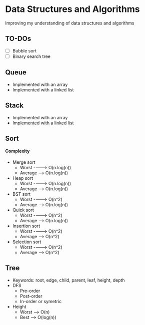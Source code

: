 # Data Structures and Algorithms

Improving my understanding of data structures and algorithms

## TO-DOs
+ [ ] Bubble sort
+ [ ] Binary search tree 

## Queue
- Implemented with an array
- Implemented with a linked list

## Stack 
- Implemented with an array
- Implemented with a linked list

## Sort
#### Complexity
+ Merge sort
    + Worst ----> O(n.log(n))
    + Average --> O(n.log(n))
+ Heap sort
    + Worst ----> O(n.log(n))
    + Average --> O(n.log(n))
+ BST sort
    + Worst ----> O(n^2)
    + Average --> O(n.log(n))
+ Quick sort 
    + Worst ----> O(n^2)
    + Average --> O(n.log(n))
+ Insertion sort
    + Worst ----> O(n^2)
    + Average --> O(n^2)
+ Selection sort
    + Worst ----> O(n^2)
    + Average --> O(n^2)
    
## Tree
- Keywords: root, edge, child, parent, leaf, height, depth
- DFS
    + Pre-order
    + Post-order
    + In-order or symetric
- Height
    + Worst --> O(n) 
    + Best --> O(log(n))

